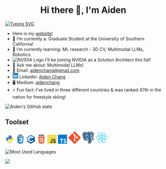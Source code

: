 <h1 align="center">Hi there 👋, I'm Aiden</h1>

[![Typing SVG](https://readme-typing-svg.demolab.com?font=Fira+Code&pause=1000&multiline=true&random=false&width=435&lines=AI%2FML+Engineer)](https://git.io/typing-svg)

- Here is my [website!](https://www.aidenwchang.com/)
- 🔭 I’m currently a: Graduate Student at the University of Southern California!
- 🌱 I’m currently learning: ML research - 3D CV, Multimodal LLMs, Robotics.
- <img src="https://github.com/user-attachments/assets/a9bbd643-4fd9-4e55-9852-bb6afbc8eaa8" alt="NVIDIA Logo" width="18" height="18"/> I'll be joining NVIDIA as a Solution Architect this fall!
- 💬 Ask me about: Multimodal LLMs!
- 📧 Email: [aidenchang@gmail.com](mailto:aidenchang@gmail.com)
- <a href="https://www.linkedin.com/in/aiden-chang-97438019b/" target="_blank"><img src="https://raw.githubusercontent.com/devicons/devicon/master/icons/linkedin/linkedin-original.svg" alt="linkedin" width="18" height="18"/></a> Linkedin: [Aiden Chang](https://www.linkedin.com/in/aiden-chang-97438019b/)
- 🖥️ Medium: [aidenchang](https://medium.com/@aidenchang) 
- ⚡ Fun fact: I've lived in three different countries & was ranked 47th in the nation for freestyle skiing!

![Aiden's GitHub stats](https://github-readme-stats.vercel.app/api?username=aiden200&theme=dark)

## Toolset

<a href="https://www.python.org" target="_blank"><img src="https://raw.githubusercontent.com/devicons/devicon/master/icons/python/python-original.svg" alt="python" width="30" height="30"/></a>
<a href="https://www.w3schools.com/css/" target="_blank"><img src="https://raw.githubusercontent.com/devicons/devicon/master/icons/css3/css3-original-wordmark.svg" alt="css3" width="30" height="30"/></a>
<a href="https://www.cprogramming.com/" target="_blank"><img src="https://raw.githubusercontent.com/devicons/devicon/master/icons/c/c-original.svg" alt="c" width="30" height="30"/></a>
<a href="https://www.w3.org/html/" target="_blank"><img src="https://raw.githubusercontent.com/devicons/devicon/master/icons/html5/html5-original-wordmark.svg" alt="html5" width="30" height="30"/></a>
<a href="https://developer.mozilla.org/en-US/docs/Web/JavaScript" target="_blank"><img src="https://raw.githubusercontent.com/devicons/devicon/master/icons/javascript/javascript-original.svg" alt="javascript" width="30" height="30"/></a>
<a href="https://www.typescriptlang.org/" target="_blank"><img src="https://raw.githubusercontent.com/devicons/devicon/master/icons/typescript/typescript-original.svg" alt="typescript" width="30" height="30"/></a>
<a href=""><img src="https://github.com/devicons/devicon/blob/v2.13.0/icons/git/git-original.svg" width="40" height="40"/></a>
<a href=""><img src="https://github.com/devicons/devicon/blob/v2.13.0/icons/postgresql/postgresql-original.svg" width="40" height="40"/></a>
<a href=""><img src="https://github.com/devicons/devicon/blob/v2.13.0/icons/react/react-original.svg" width="40" height="40"/></a>

![Most Used Languages](https://github-readme-stats.vercel.app/api/top-langs/?username=aiden200&layout=compact&theme=onedark&count_private=true)

![](https://komarev.com/ghpvc/?username=aiden200)



<!--[![Aiden's GitHub stats](https://github-readme-stats.vercel.app/api?username=aiden200)](https://github.com/anuraghazra/github-readme-stats)-->
